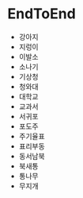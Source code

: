 # EndToEnd

- 강아지
- 지렁이
- 이발소
- 소나기
- 기상청
- 청와대
- 대학교
- 교과서
- 서귀포
- 포도주
- 주기율표
- 표리부동
- 동서남북
- 북새통
- 통나무
- 무지개
